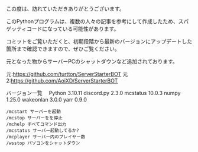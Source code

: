 この度は、訪れていただきありがとうございます。

このPythonプログラムは、複数の人々の記事を参考にして作成したため、スパゲッティコードになっている可能性があります。

コミットをご覧いただくと、初期段階から最新のバージョンにアップデートした箇所まで確認できますので、ぜひご覧ください。

元となった物からサーバーPCのシャットダウンなど追加されております。

元:https://github.com/turtton/ServerStarterBOT
元2:https://github.com/AoiXD/ServerStarterBOT

バージョン一覧　
Python             3.10.11
discord.py         2.3.0
mcstatus           10.0.3
numpy              1.25.0
wakeonlan          3.0.0
yarr               0.9.0

```
/mcstart サーバーを起動
/mcstop サーバーをを停止
/mchelp すべてコマンド出力
/mcstatus サーバー起動してるか?
/mcplayer サーバー内のプレイヤー数
/wsstop パソコンをシャットダウン
```

